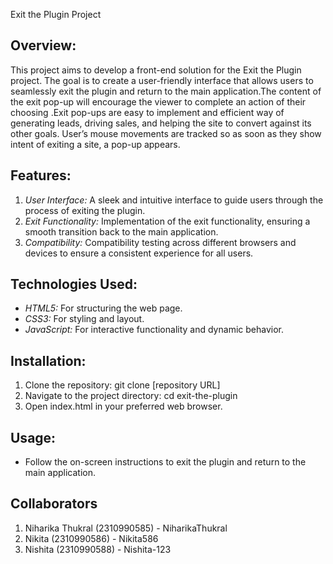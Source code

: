 Exit the Plugin Project

## Overview:
This project aims to develop a front-end solution for the Exit the Plugin project. The goal is to create a user-friendly interface that allows users to seamlessly exit the plugin and return to the main application.The content of the exit pop-up will encourage the viewer to complete an action of their choosing .Exit pop-ups are easy to implement and efficient way of generating leads, driving sales, and helping the site to convert against its other goals. User’s mouse movements are tracked so as soon as they show intent of exiting a site, a pop-up appears.

## Features:
1. *User Interface:* A sleek and intuitive interface to guide users through the process of exiting the plugin.
2. *Exit Functionality:* Implementation of the exit functionality, ensuring a smooth transition back to the main application.
3. *Compatibility:* Compatibility testing across different browsers and devices to ensure a consistent experience for all users.

## Technologies Used:
- *HTML5:* For structuring the web page.
- *CSS3:* For styling and layout.
- *JavaScript:* For interactive functionality and dynamic behavior.

## Installation:
1. Clone the repository: git clone [repository URL]
2. Navigate to the project directory: cd exit-the-plugin
3. Open index.html in your preferred web browser.

## Usage:
- Follow the on-screen instructions to exit the plugin and return to the main application.

## Collaborators
1. Niharika Thukral (2310990585) - NiharikaThukral
2. Nikita (2310990586) - Nikita586
3. Nishita (2310990588) - Nishita-123




